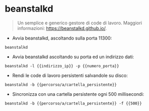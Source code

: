 # beanstalkd

> Un semplice e generico gestore di code di lavoro.
> Maggiori informazioni: <https://beanstalkd.github.io/>.

- Avvia beanstalkd, ascoltando sulla porta 11300:

`beanstalkd`

- Avvia beanstalkd ascoltando su porta ed un indirizzo dati:

`beanstalkd -l {{indirizzo_ip}} -p {{numero_porta}}`

- Rendi le code di lavoro persistenti salvandole su disco:

`beanstalkd -b {{percorso/a/cartella_persistente}}`

- Sincronizza con una cartella persistente ogni 500 millisecondi:

`beanstalkd -b {{percorso/a/cartella_persistente}} -f {{500}}`
